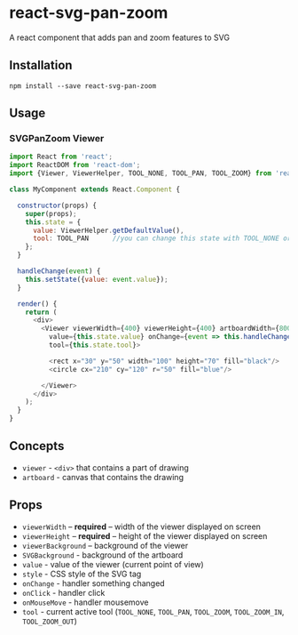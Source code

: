 # react-svg-pan-zoom
A react component that adds pan and zoom features to SVG

## Installation
```
npm install --save react-svg-pan-zoom
```

## Usage

### SVGPanZoom Viewer

```js
import React from 'react';
import ReactDOM from 'react-dom';
import {Viewer, ViewerHelper, TOOL_NONE, TOOL_PAN, TOOL_ZOOM} from 'react-svg-pan-zoom';

class MyComponent extends React.Component {

  constructor(props) {
    super(props);
    this.state = {
      value: ViewerHelper.getDefaultValue(),
      tool: TOOL_PAN      //you can change this state with TOOL_NONE or TOOL_ZOOM
    };
  }

  handleChange(event) {
    this.setState({value: event.value});
  }

  render() {
    return (
      <div>
        <Viewer viewerWidth={400} viewerHeight={400} artboardWidth={800} artboardHeight={800}
          value={this.state.value} onChange={event => this.handleChange(event)}
          tool={this.state.tool}>

          <rect x="30" y="50" width="100" height="70" fill="black"/>
          <circle cx="210" cy="120" r="50" fill="blue"/>

        </Viewer>
      </div>
    );
  }
}
```
## Concepts
  - `viewer` - `<div>` that contains a part of drawing
  - `artboard` - canvas that contains the drawing

## Props

  - `viewerWidth` – **required** – width of the viewer displayed on screen
  - `viewerHeight` – **required** – height of the viewer displayed on screen
  - `viewerBackground` – background of the viewer
  - `SVGBackground` - background of the artboard
  - `value` - value of the viewer (current point of view)
  - `style` - CSS style of the SVG tag
  - `onChange` - handler something changed
  - `onClick` - handler click
  - `onMouseMove` - handler mousemove
  - `tool` - current active tool (`TOOL_NONE`, `TOOL_PAN`, `TOOL_ZOOM`, `TOOL_ZOOM_IN`, `TOOL_ZOOM_OUT`)
